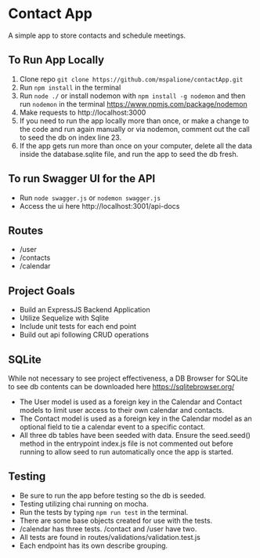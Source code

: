 # Contact App 
A simple app to store contacts and schedule meetings.

## To Run App Locally
1. Clone repo `git clone https://github.com/mspalione/contactApp.git`
2. Run `npm install` in the terminal
3. Run `node ./` or install nodemon with `npm install -g nodemon` and then run `nodemon` in the terminal 
https://www.npmjs.com/package/nodemon
4. Make requests to http://localhost:3000
5. If you need to run the app locally more than once, or make a change to the code and run again manually or via nodemon, comment out the call to seed the db on index line 23.
6. If the app gets run more than once on your computer, delete all the data inside the database.sqlite file, and run the app to seed the db fresh.

## To run Swagger UI for the API
- Run `node swagger.js` or `nodemon swagger.js`
- Access the ui here http://localhost:3001/api-docs

## Routes
- /user
- /contacts
- /calendar

## Project Goals
- Build an ExpressJS Backend Application
- Utilize Sequelize with Sqlite 
- Include unit tests for each end point
- Build out api following CRUD operations

## SQLite
While not necessary to see project effectiveness, a DB Browser for SQLite to see db contents can be downloaded here https://sqlitebrowser.org/

- The User model is used as a foreign key in the Calendar and Contact models to limit user access to their own calendar and contacts. 
- The Contact model is used as a foreign key in the Calendar model as an optional field to tie a calendar event to a specific contact.
- All three db tables have been seeded with data. Ensure the seed.seed() method in the entrypoint index.js file is not commented out before running to allow seed to run automatically once the app is started.

## Testing
- Be sure to run the app before testing so the db is seeded.
- Testing utilizing chai running on mocha. 
- Run the tests by typing `npm run test` in the terminal.
- There are some base objects created for use with the tests.
- /calendar has three tests. /contact and /user have two.
- All tests are found in routes/validations/validation.test.js
- Each endpoint has its own describe grouping.

